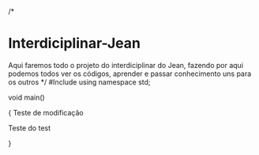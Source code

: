 /*
# Interdiciplinar-Jean
Aqui faremos todo o projeto do interdiciplinar do Jean, fazendo por aqui podemos todos ver os códigos, aprender e passar conhecimento uns para os outros
*/
#Include <iostream>
using namespace std;
  
  void main()
  
  {
  Teste de modificação
  
  Teste do test
  
  
  
  
  
  
  }
